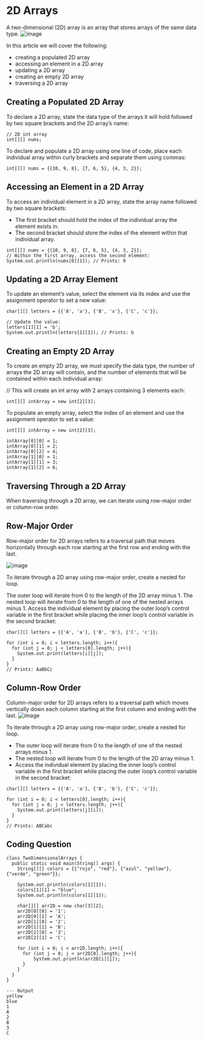 # 2D Arrays

A two-dimensional (2D) array is an array that stores arrays of the same data type.
![image](https://github.com/user-attachments/assets/1092408f-5305-484b-975d-c18b0545b615)

In this article we will cover the following:

* creating a populated 2D array
* accessing an element in a 2D array
* updating a 2D array
* creating an empty 2D array
* traversing a 2D array

## Creating a Populated 2D Array
To declare a 2D array, state the data type of the arrays it will hold followed by two square brackets and the 2D array’s name:
```
// 2D int array
int[][] nums;
```
To declare and populate a 2D array using one line of code, place each individual array within curly brackets and separate them using commas:
```
int[][] nums = {{10, 9, 8}, {7, 6, 5}, {4, 3, 2}}; 
```

## Accessing an Element in a 2D Array
To access an individual element in a 2D array, state the array name followed by two square brackets:

* The first bracket should hold the index of the individual array the element exists in.
* The second bracket should store the index of the element within that individual array.
```
int[][] nums = {{10, 9, 8}, {7, 6, 5}, {4, 3, 2}}; 
// Within the first array, access the second element:
System.out.println(nums[0][1]); // Prints: 9
```

## Updating a 2D Array Element
To update an element’s value, select the element via its index and use the assignment operator to set a new value:
```
char[][] letters = {{'A', 'a'}, {'B', 'x'}, {'C', 'c'}};

// Update the value:
letters[1][1] = 'b';
System.out.println(letters[1][1]); // Prints: b
```

## Creating an Empty 2D Array
To create an empty 2D array, we must specify the data type, the number of arrays the 2D array will contain, and the number of elements that will be contained within each individual array:

// This will create an int array with 2 arrays containing 3 elements each:
```
int[][] intArray = new int[2][3];
```

To populate an empty array, select the index of an element and use the assignment operator to set a value:
```
int[][] intArray = new int[2][3];

intArray[0][0] = 1;
intArray[0][1] = 2;
intArray[0][2] = 4;
intArray[1][0] = 1;
intArray[1][1] = 3;
intArray[1][2] = 6;
```

## Traversing Through a 2D Array
When traversing through a 2D array, we can iterate using row-major order or column-row order.

## Row-Major Order
Row-major order for 2D arrays refers to a traversal path that moves horizontally through each row starting at the first row and ending with the last.

![image](https://github.com/user-attachments/assets/67a4c890-f328-4dbe-8350-bde438a6c5f0)

To iterate through a 2D array using row-major order, create a nested for loop.

The outer loop will iterate from 0 to the length of the 2D array minus 1.
The nested loop will iterate from 0 to the length of one of the nested arrays minus 1.
Access the individual element by placing the outer loop’s control variable in the first bracket while placing the inner loop’s control variable in the second bracket:
```
char[][] letters = {{'A', 'a'}, {'B', 'b'}, {'C', 'c'}};

for (int i = 0; i < letters.length; i++){
  for (int j = 0; j < letters[0].length; j++){
    System.out.print(letters[i][j]);
  }
}
// Prints: AaBbCc
```

## Column-Row Order
Column-major order for 2D arrays refers to a traversal path which moves vertically down each column starting at the first column and ending with the last.
![image](https://github.com/user-attachments/assets/86350bc6-b7d5-473a-852a-81c4690391e3)

To iterate through a 2D array using row-major order, create a nested for loop.

* The outer loop will iterate from 0 to the length of one of the nested arrays minus 1.
* The nested loop will iterate from 0 to the length of the 2D array minus 1.
* Access the individual element by placing the inner loop’s control variable in the first bracket while placing the outer loop’s control variable in the second bracket:
```
char[][] letters = {{'A', 'a'}, {'B', 'b'}, {'C', 'c'}};

for (int i = 0; i < letters[0].length; i++){
  for (int j = 0; j < letters.length; j++){
    System.out.print(letters[j][i]);
  }
}
// Prints: ABCabc
```

## Coding Question
```
class TwoDimensionalArrays {
  public static void main(String[] args) {
    String[][] colors = {{"rojo", "red"}, {"azul", "yellow"}, {"verde", "green"}};

    System.out.println(colors[1][1]);
    colors[1][1] = "blue";
    System.out.println(colors[1][1]);

    char[][] arr2D = new char[3][2];
    arr2D[0][0] = '1';
    arr2D[0][1] = 'A';
    arr2D[1][0] = '2';
    arr2D[1][1] = 'B';
    arr2D[2][0] = '3';
    arr2D[2][1] = 'C';

    for (int i = 0; i < arr2D.length; i++){
      for (int j = 0; j < arr2D[0].length; j++){
          System.out.println(arr2D[i][j]);
      }
    }
  }
}
```
```
--- Output
yellow
blue
1
A
2
B
3
C
```
